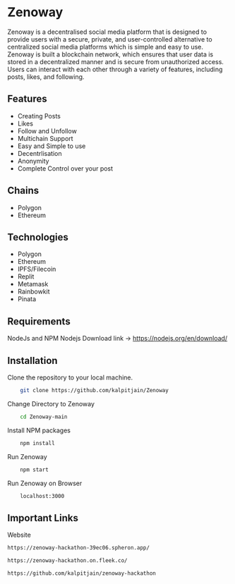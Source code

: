 # Zenoway

Zenoway is a decentralised social media platform that is designed to provide users with a secure, private, and user-controlled alternative to centralized social media platforms which is simple and easy to use. Zenoway is built a blockchain network, which ensures that user data is stored in a decentralized manner and is secure from unauthorized access. Users can interact with each other through a variety of features, including posts, likes, and following.

## Features

- Creating Posts
- Likes
- Follow and Unfollow
- Multichain Support
- Easy and Simple to use
- Decentrlisation
- Anonymity
- Complete Control over your post

## Chains

- Polygon
- Ethereum

## Technologies

- Polygon
- Ethereum
- IPFS/Filecoin
- Replit
- Metamask
- Rainbowkit
- Pinata

## Requirements

NodeJs and NPM
Nodejs Download link -> https://nodejs.org/en/download/

## Installation

Clone the repository to your local machine.

```bash
    git clone https://github.com/kalpitjain/Zenoway
```

Change Directory to Zenoway

```bash
    cd Zenoway-main
```

Install NPM packages

```bash
    npm install
```

Run Zenoway

```bash
    npm start
```

Run Zenoway on Browser

```bash
    localhost:3000
```

## Important Links

Website

```bash
https://zenoway-hackathon-39ec06.spheron.app/

https://zenoway-hackathon.on.fleek.co/

https://github.com/kalpitjain/zenoway-hackathon
```
